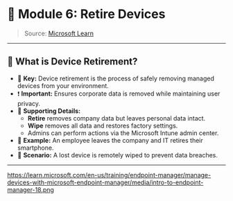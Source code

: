 
# 📘 Module 6: Retire Devices

> Source: [Microsoft Learn](https://learn.microsoft.com/en-us/training/modules/manage-devices-with-microsoft-endpoint-manager/6-retire-devices)

---

## 🔹 What is Device Retirement?

- 🔑 **Key:** Device retirement is the process of safely removing managed devices from your environment.
- ❗ **Important:** Ensures corporate data is removed while maintaining user privacy.
- 🧩 **Supporting Details:**
  - **Retire** removes company data but leaves personal data intact.
  - **Wipe** removes all data and restores factory settings.
  - Admins can perform actions via the Microsoft Intune admin center.
- 📌 **Example:** An employee leaves the company and IT retires their smartphone.
- 💬 **Scenario:** A lost device is remotely wiped to prevent data breaches.

---

https://learn.microsoft.com/en-us/training/endpoint-manager/manage-devices-with-microsoft-endpoint-manager/media/intro-to-endpoint-manager-18.png